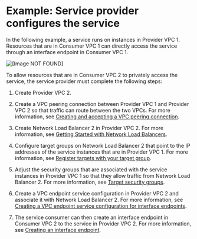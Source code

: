 # Example: Service provider configures the service<a name="vpc--region-peering-provider-side"></a>

In the following example, a service runs on instances in Provider VPC 1\. Resources that are in Consumer VPC 1 can directly access the service through an interface endpoint in Consumer VPC 1\.

![\[Image NOT FOUND\]](http://docs.aws.amazon.com/vpc/latest/userguide/images/vpc-inter-region-peering-provider-side.png)

To allow resources that are in Consumer VPC 2 to privately access the service, the service provider must complete the following steps:

1. Create Provider VPC 2\.

1. Create a VPC peering connection between Provider VPC 1 and Provider VPC 2 so that traffic can route between the two VPCs\. For more information, see [Creating and accepting a VPC peering connection](https://docs.aws.amazon.com/vpc/latest/peering/create-vpc-peering-connection.html)\.

1. Create Network Load Balancer 2 in Provider VPC 2\. For more information, see [Getting Started with Network Load Balancers](https://docs.aws.amazon.com/elasticloadbalancing/latest/network/network-load-balancer-getting-started.html)\.

1. Configure target groups on Network Load Balancer 2 that point to the IP addresses of the service instances that are in Provider VPC 1\. For more information, see [Register targets with your target group](https://docs.aws.amazon.com/elasticloadbalancing/latest/network/target-group-register-targets.html)\.

1. Adjust the security groups that are associated with the service instances in Provider VPC 1 so that they allow traffic from Network Load Balancer 2\. For more information, see [Target security groups](https://docs.aws.amazon.com/elasticloadbalancing/latest/network/target-group-register-targets.html#target-security-groups)\.

1. Create a VPC endpoint service configuration in Provider VPC 2 and associate it with Network Load Balancer 2\. For more information, see [Creating a VPC endpoint service configuration for interface endpoints](create-endpoint-service.md)\.

1. The service consumer can then create an interface endpoint in Consumer VPC 2 to the service in Provider VPC 2\. For more information, see [Creating an interface endpoint](vpce-interface.md#create-interface-endpoint)\.